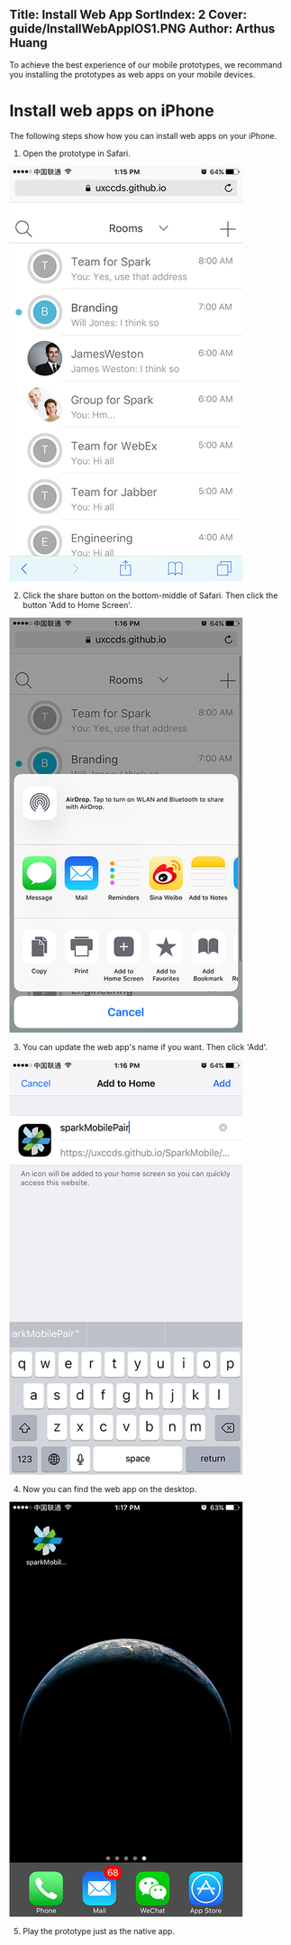 Title: Install Web App
SortIndex: 2
Cover: guide/InstallWebAppIOS1.PNG
Author: Arthus Huang
---

To achieve the best experience of our mobile prototypes, we recommand you installing the prototypes as web apps on your mobile devices.

# Install web apps on iPhone

The following steps show how you can install web apps on your iPhone.

1) Open the prototype in Safari.

![Open the prototype in Safari](../../../img_data/guide/InstallWebAppIOS1.PNG)

2) Click the share button on the bottom-middle of Safari. Then click the button 'Add to Home Screen'.

![Click the button 'Add to Home Screen'](../../../img_data/guide/InstallWebAppIOS2.PNG)

3) You can update the web app's name if you want. Then click 'Add'.

![Click 'Add'](../../../img_data/guide/InstallWebAppIOS3.PNG)

4) Now you can find the web app on the desktop. 

![Now you can find the web app on the desktop](../../../img_data/guide/InstallWebAppIOS4.PNG)

5) Play the prototype just as the native app.